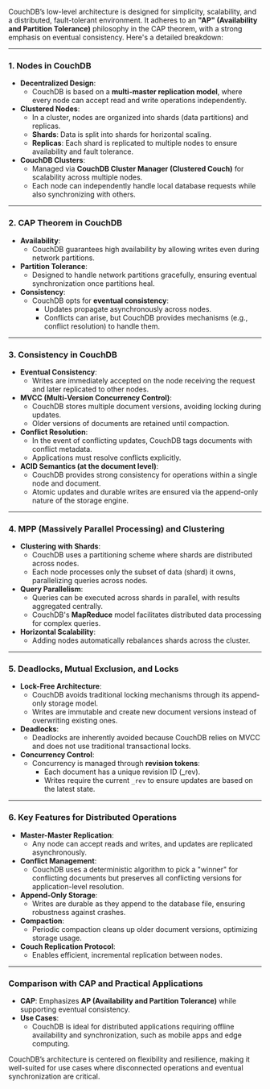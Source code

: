 CouchDB’s low-level architecture is designed for simplicity, scalability, and a distributed, fault-tolerant environment. It adheres to an **"AP" (Availability and Partition Tolerance)** philosophy in the CAP theorem, with a strong emphasis on eventual consistency. Here's a detailed breakdown:

---

### **1. Nodes in CouchDB**
   - **Decentralized Design**:
     - CouchDB is based on a **multi-master replication model**, where every node can accept read and write operations independently.
   - **Clustered Nodes**:
     - In a cluster, nodes are organized into shards (data partitions) and replicas.
     - **Shards**: Data is split into shards for horizontal scaling.
     - **Replicas**: Each shard is replicated to multiple nodes to ensure availability and fault tolerance.
   - **CouchDB Clusters**:
     - Managed via **CouchDB Cluster Manager (Clustered Couch)** for scalability across multiple nodes.
     - Each node can independently handle local database requests while also synchronizing with others.

---

### **2. CAP Theorem in CouchDB**
   - **Availability**:
     - CouchDB guarantees high availability by allowing writes even during network partitions.
   - **Partition Tolerance**:
     - Designed to handle network partitions gracefully, ensuring eventual synchronization once partitions heal.
   - **Consistency**:
     - CouchDB opts for **eventual consistency**:
       - Updates propagate asynchronously across nodes.
       - Conflicts can arise, but CouchDB provides mechanisms (e.g., conflict resolution) to handle them.

---

### **3. Consistency in CouchDB**
   - **Eventual Consistency**:
     - Writes are immediately accepted on the node receiving the request and later replicated to other nodes.
   - **MVCC (Multi-Version Concurrency Control)**:
     - CouchDB stores multiple document versions, avoiding locking during updates.
     - Older versions of documents are retained until compaction.
   - **Conflict Resolution**:
     - In the event of conflicting updates, CouchDB tags documents with conflict metadata.
     - Applications must resolve conflicts explicitly.
   - **ACID Semantics (at the document level)**:
     - CouchDB provides strong consistency for operations within a single node and document.
     - Atomic updates and durable writes are ensured via the append-only nature of the storage engine.

---

### **4. MPP (Massively Parallel Processing) and Clustering**
   - **Clustering with Shards**:
     - CouchDB uses a partitioning scheme where shards are distributed across nodes.
     - Each node processes only the subset of data (shard) it owns, parallelizing queries across nodes.
   - **Query Parallelism**:
     - Queries can be executed across shards in parallel, with results aggregated centrally.
     - CouchDB's **MapReduce** model facilitates distributed data processing for complex queries.
   - **Horizontal Scalability**:
     - Adding nodes automatically rebalances shards across the cluster.

---

### **5. Deadlocks, Mutual Exclusion, and Locks**
   - **Lock-Free Architecture**:
     - CouchDB avoids traditional locking mechanisms through its append-only storage model.
     - Writes are immutable and create new document versions instead of overwriting existing ones.
   - **Deadlocks**:
     - Deadlocks are inherently avoided because CouchDB relies on MVCC and does not use traditional transactional locks.
   - **Concurrency Control**:
     - Concurrency is managed through **revision tokens**:
       - Each document has a unique revision ID (_rev).
       - Writes require the current `_rev` to ensure updates are based on the latest state.

---

### **6. Key Features for Distributed Operations**
   - **Master-Master Replication**:
     - Any node can accept reads and writes, and updates are replicated asynchronously.
   - **Conflict Management**:
     - CouchDB uses a deterministic algorithm to pick a "winner" for conflicting documents but preserves all conflicting versions for application-level resolution.
   - **Append-Only Storage**:
     - Writes are durable as they append to the database file, ensuring robustness against crashes.
   - **Compaction**:
     - Periodic compaction cleans up older document versions, optimizing storage usage.
   - **Couch Replication Protocol**:
     - Enables efficient, incremental replication between nodes.

---

### **Comparison with CAP and Practical Applications**
   - **CAP**: Emphasizes **AP (Availability and Partition Tolerance)** while supporting eventual consistency.
   - **Use Cases**:
     - CouchDB is ideal for distributed applications requiring offline availability and synchronization, such as mobile apps and edge computing.

CouchDB’s architecture is centered on flexibility and resilience, making it well-suited for use cases where disconnected operations and eventual synchronization are critical.
